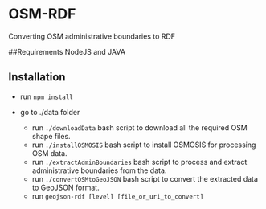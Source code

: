# OSM-RDF
Converting OSM administrative boundaries to RDF

##Requirements
NodeJS and JAVA

## Installation

- run `npm install`
- go to ./data folder

    - run `./downloadData` bash script to download all the required OSM shape files.
    - run `./installOSMOSIS` bash script to install OSMOSIS for processing OSM data.
    - run `./extractAdminBoundaries` bash script to process and extract administrative boundaries from the data.
    - run `./convertOSMtoGeoJSON` bash script to convert the extracted data to GeoJSON format.
    - run `geojson-rdf [level] [file_or_uri_to_convert]`
